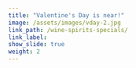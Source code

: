 ```yaml
---
title: "Valentine's Day is near!"
image: /assets/images/vday-2.jpg
link_path: /wine-spirits-specials/
link_label:
show_slide: true
weight: 2
---
```



